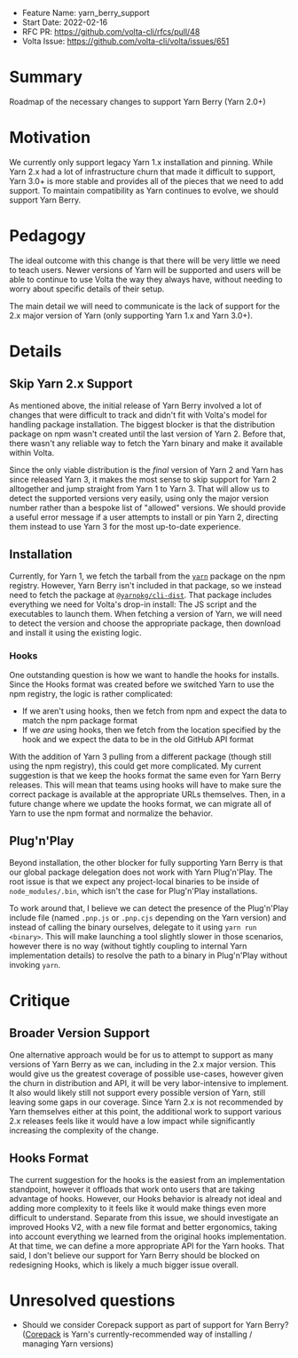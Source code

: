 - Feature Name: yarn_berry_support
- Start Date: 2022-02-16
- RFC PR: https://github.com/volta-cli/rfcs/pull/48
- Volta Issue: https://github.com/volta-cli/volta/issues/651

# Summary
[summary]: #summary

Roadmap of the necessary changes to support Yarn Berry (Yarn 2.0+)

# Motivation
[motivation]: #motivation

We currently only support legacy Yarn 1.x installation and pinning. While Yarn 2.x had a lot of infrastructure churn that made it difficult to support, Yarn 3.0+ is more stable and provides all of the pieces that we need to add support. To maintain compatibility as Yarn continues to evolve, we should support Yarn Berry.

# Pedagogy
[pedagogy]: #pedagogy

The ideal outcome with this change is that there will be very little we need to teach users. Newer versions of Yarn will be supported and users will be able to continue to use Volta the way they always have, without needing to worry about specific details of their setup.

The main detail we will need to communicate is the lack of support for the 2.x major version of Yarn (only supporting Yarn 1.x and Yarn 3.0+).

# Details
[details]: #details

## Skip Yarn 2.x Support

As mentioned above, the initial release of Yarn Berry involved a lot of changes that were difficult to track and didn't fit with Volta's model for handling package installation. The biggest blocker is that the distribution package on npm wasn't created until the last version of Yarn 2. Before that, there wasn't any reliable way to fetch the Yarn binary and make it available within Volta.

Since the only viable distribution is the _final_ version of Yarn 2 and Yarn has since released Yarn 3, it makes the most sense to skip support for Yarn 2 alltogether and jump straight from Yarn 1 to Yarn 3. That will allow us to detect the supported versions very easily, using only the major version number rather than a bespoke list of "allowed" versions. We should provide a useful error message if a user attempts to install or pin Yarn 2, directing them instead to use Yarn 3 for the most up-to-date experience.

## Installation

Currently, for Yarn 1, we fetch the tarball from the [`yarn`](https://www.npmjs.com/package/yarn) package on the npm registry. However, Yarn Berry isn't included in that package, so we instead need to fetch the package at [`@yarnpkg/cli-dist`](https://www.npmjs.com/package/@yarnpkg/cli-dist). That package includes everything we need for Volta's drop-in install: The JS script and the executables to launch them. When fetching a version of Yarn, we will need to detect the version and choose the appropriate package, then download and install it using the existing logic.

### Hooks

One outstanding question is how we want to handle the hooks for installs. Since the Hooks format was created before we switched Yarn to use the npm registry, the logic is rather complicated:

* If we aren't using hooks, then we fetch from npm and expect the data to match the npm package format
* If we _are_ using hooks, then we fetch from the location specified by the hook and we expect the data to be in the old GitHub API format

With the addition of Yarn 3 pulling from a different package (though still using the npm registry), this could get more complicated. My current suggestion is that we keep the hooks format the same even for Yarn Berry releases. This will mean that teams using hooks will have to make sure the correct package is available at the appropriate URLs themselves. Then, in a future change where we update the hooks format, we can migrate all of Yarn to use the npm format and normalize the behavior.

## Plug'n'Play

Beyond installation, the other blocker for fully supporting Yarn Berry is that our global package delegation does not work with Yarn Plug'n'Play. The root issue is that we expect any project-local binaries to be inside of `node_modules/.bin`, which isn't the case for Plug'n'Play installations.

To work around that, I believe we can detect the presence of the Plug'n'Play include file (named `.pnp.js` or `.pnp.cjs` depending on the Yarn version) and instead of calling the binary ourselves, delegate to it using `yarn run <binary>`. This will make launching a tool slightly slower in those scenarios, however there is no way (without tightly coupling to internal Yarn implementation details) to resolve the path to a binary in Plug'n'Play without invoking `yarn`.

# Critique
[critique]: #critique

## Broader Version Support

One alternative approach would be for us to attempt to support as many versions of Yarn Berry as we can, including in the 2.x major version. This would give us the greatest coverage of possible use-cases, however given the churn in distribution and API, it will be very labor-intensive to implement. It also would likely still not support every possible version of Yarn, still leaving some gaps in our coverage. Since Yarn 2.x is not recommended by Yarn themselves either at this point, the additional work to support various 2.x releases feels like it would have a low impact while significantly increasing the complexity of the change.

## Hooks Format

The current suggestion for the hooks is the easiest from an implementation standpoint, however it offloads that work onto users that are taking advantage of hooks. However, our Hooks behavior is already not ideal and adding more complexity to it feels like it would make things even more difficult to understand. Separate from this issue, we should investigate an improved Hooks V2, with a new file format and better ergonomics, taking into account everything we learned from the original hooks implementation. At that time, we can define a more appropriate API for the Yarn hooks. That said, I don't believe our support for Yarn Berry should be blocked on redesigning Hooks, which is likely a much bigger issue overall.

# Unresolved questions
[unresolved]: #unresolved-questions

- Should we consider Corepack support as part of support for Yarn Berry? ([Corepack](https://nodejs.org/api/corepack.html) is Yarn's currently-recommended way of installing / managing Yarn versions)
